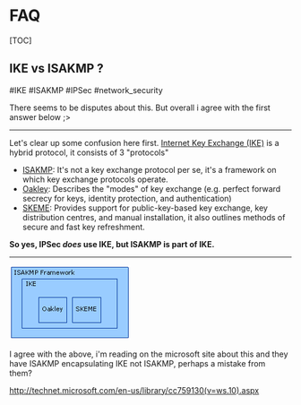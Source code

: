 # FAQ

[TOC]


## IKE vs ISAKMP ?
#IKE #ISAKMP #IPSec #network_security

There seems to be disputes about this. But overall i agree with the first answer below ;>

---
Let's clear up some confusion here first. [Internet Key Exchange (IKE)](https://en.wikipedia.org/wiki/Internet_Key_Exchange) is a hybrid protocol, it consists of 3 "protocols"
- [ISAKMP](https://en.wikipedia.org/wiki/Internet_Security_Association_and_Key_Management_Protocol): It's not a key exchange protocol per se, it's a framework on which key exchange protocols operate.
- [Oakley](https://en.wikipedia.org/wiki/Oakley_protocol): Describes the "modes" of key exchange (e.g. perfect forward secrecy for keys, identity protection, and authentication)
- [SKEME](http://www.di.unisa.it/~ads/corso-security/www/CORSO-9900/oracle/skeme.pdf): Provides support for public-key-based key exchange, key distribution centres, and manual installation, it also outlines methods of secure and fast key refreshment.

**So yes, IPSec _does_ use IKE, but ISAKMP is part of IKE.**

---
![](../../../Assets/Pics/Pasted%20image%2020240106142858.png)

I agree with the above, i'm reading on the microsoft site about this and they have ISAKMP encapsulating IKE not ISAKMP, perhaps a mistake from them? 

http://technet.microsoft.com/en-us/library/cc759130(v=ws.10).aspx


[Does IPSec use IKE or ISAKMP? | StackExchange - Information Security]: https://security.stackexchange.com/q/35872/298278

[ISAKMP and IkE | Cisco]: https://learningnetwork.cisco.com/s/question/0D53i00000KsuAGCAZ/isakmp-and-ike
[What's the difference between IKE and ISAKMP ? | StackExchange - Network Engineering]: https://networkengineering.stackexchange.com/q/1/92965
